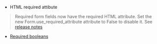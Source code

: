 - HTML required attibute

> Required form fields now have the required HTML attribute. Set the new Form.use_required_attribute attribute to False to disable it.
See [release notes](https://docs.djangoproject.com/en/1.10/releases/1.10/#forms)

- [Required booleans](https://stackoverflow.com/questions/13440097/django-modelform-booleanfield-required-field-is-not-working)
